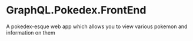 # GraphQL.Pokedex.FrontEnd
A pokedex-esque web app which allows you to view various pokemon and information on them
